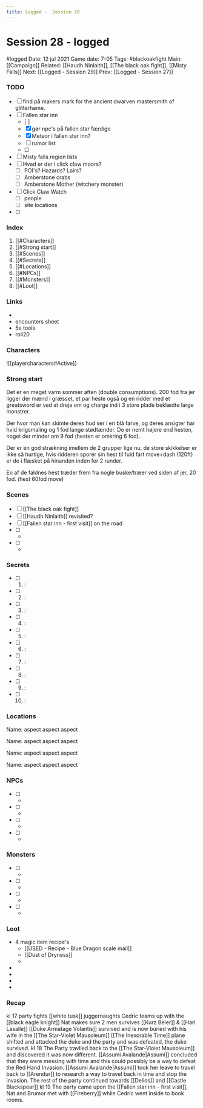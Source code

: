 ---title: Logged -  Session 28---
# Session 28 - logged
#logged 
Date: 12 jul 2021
Game date: 7-05
Tags: #blackoakfight
Main:[[Campaign]] Related: [[Haudh Ninlaith]], [[The black oak fight]], [[Misty Falls]]
Next: [[Logged - Session 29]]
Prev: [[Logged - Session 27]]

### TODO
- [ ] find på makers mark for the ancient dwarven mastersmith of glitterhame.
- [ ] Fallen star inn
	- [ ] 
	- [x] gør npc's på fallen star færdige
	- [x] Meteor i fallen star inn?
	- [ ] rumor list
	- [ ] 
- [ ] Misty falls region lists
- [ ] Hvad er der i click claw moors?
	- [ ] POI's? Hazards? Lairs?
	- [ ] Amberstone crabs
	- [ ] Amberstone Mother (witchery monster)
- [ ] Click Claw Watch
	- [ ] people
	- [ ] site locations
- [ ] 
### Index
1. [[#Characters]]
2. [[#Strong start]]
3. [[#Scenes]]
4. [[#Secrets]]
5. [[#Locations]]
6. [[#NPCs]]
7. [[#Monsters]]
8. [[#Loot]]

### Links
- 
- encounters sheet
- 5e tools
- roll20

### Characters
![[playercharacters#Active]]
### Strong start
Det er en meget varm sommer aften (double consumptions). 200 fod fra jer ligger der mænd i græsset, et par heste også og en ridder med et greatsword er ved at dreje om og charge ind i 3 store plade beklædte large monstrer. 

Der hvor man kan skimte deres hud ser i en blå farve, og deres ansigter har hvid krigsmaling og 1 fod lange stødtænder. De er nemt højere end hesten, noget der minder om 9 fod (hesten er omkring 6 fod).

Der er en god strækning imellem de 2 grupper lige nu, de store skikkelser er ikke så hurtige, hvis ridderen sporer sin hest til fuld fart move+dash (120ft) er de i flæsket på hinanden inden for 2 runder. 

En af de faldnes hest træder frem fra nogle buske/træer ved siden af jer, 20 fod.  (hest 60fod move)

### Scenes
- [ ] [[The black oak fight]]
- [ ] [[Haudh Ninlaith]] revisited?
- [ ] [[Fallen star inn - first visit]] on the road
- [ ] *
- [ ] *  

### Secrets
- [ ] 1. : 
- [ ] 2. :
- [ ] 3. :
- [ ] 4. :
- [ ] 5. :
- [ ] 6. :
- [ ] 7. :
- [ ] 8. :
- [ ] 9. :
- [ ] 10. :

### Locations
Name:
aspect
aspect
aspect

Name:
aspect
aspect
aspect

Name:
aspect
aspect
aspect

Name:
aspect
aspect
aspect

### NPCs
- [ ] * 
- [ ] * 
- [ ] * 
- [ ] * 

### Monsters
- [ ] * 
- [ ] * 
- [ ] * 
- [ ] * 

### Loot
* 4 magic item recipe's
	* [[USED - Recipe - Blue Dragon scale mail]]
	* [[Dust of Dryness]]
	* 
* 
* 
* 
* 

### Recap
kl 17
party fights [[white tusk]] juggernaughts
Cedric teams up with the [[black eagle knight]]
Nat makes sure 2 men survives [[Kurz Beier]] & [[Harl Lasalle]]
[[Duke Armatage Volantis]] survived and is now buried with his wife in the [[The Star-Violet Mausoleum]]
[[The Inexorable Time]] plane shifted and attacked the duke and the party and was defeated, the duke survived.
kl 18
The Party travlled back to the [[The Star-Violet Mausoleum]] and discovered it was now different.
[[Assumi Avalande|Assumi]] concluded that they were messing with time and this could possibly be a way to defeat the Red Hand Invasion. 
[[Assumi Avalande|Assumi]] took her leave to travel back to [[Arendur]] to research a way to travel back in time and stop the invasion.
The rest of the party continued towards [[Delios]] and [[Castle Blackspear]]
kl 19
The party came upon the [[Fallen star inn - first visit]], Nat and Brumor met with [[Fireberry]] while Cedric went inside to book rooms.
